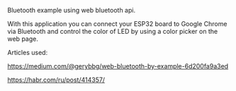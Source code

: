 Bluetooth example using web bluetooth api.

With this application you can connect your ESP32 board to Google Chrome via Bluetooth and control the color of LED by using a color picker on the web page.



Articles used: 

https://medium.com/@gerybbg/web-bluetooth-by-example-6d200fa9a3ed

https://habr.com/ru/post/414357/
